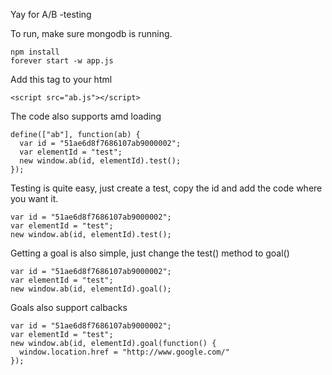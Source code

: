 Yay for A/B -testing


To run, make sure mongodb is running.
```
npm install
forever start -w app.js
```

Add this tag to your html
```
<script src="ab.js"></script>
```

The code also supports amd loading
```
define(["ab"], function(ab) {
  var id = "51ae6d8f7686107ab9000002";
  var elementId = "test";
  new window.ab(id, elementId).test();
});

```


Testing is quite easy, just create a test, copy the id and add the code where you want it.
```
var id = "51ae6d8f7686107ab9000002";
var elementId = "test";
new window.ab(id, elementId).test();
```

Getting a goal is also simple, just change the test() method to goal()
```
var id = "51ae6d8f7686107ab9000002";
var elementId = "test";
new window.ab(id, elementId).goal();
```

Goals also support calbacks
```
var id = "51ae6d8f7686107ab9000002";
var elementId = "test";
new window.ab(id, elementId).goal(function() {
  window.location.href = "http://www.google.com/"
});
```

